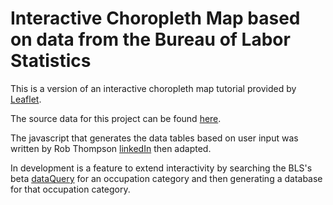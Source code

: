 # Interactive Choropleth Map based on data from the Bureau of Labor Statistics
This is a version of an interactive choropleth map tutorial provided by [Leaflet](https://leafletjs.com/examples/choropleth/).

The source data for this project can be found [here](https://www.bls.gov/oes/special.requests/oesm20nat.zip).

The javascript that generates the data tables based on user input was written by Rob Thompson [linkedIn](https://www.linkedin.com/in/robthompsoncolorado/) then adapted.

In development is a feature to extend interactivity by searching the BLS's beta [dataQuery](https://beta.bls.gov/dataQuery/) for an occupation category and then generating a database for that occupation category.

